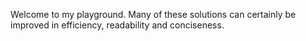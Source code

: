 Welcome to my playground. Many of these solutions can certainly be improved in efficiency, readability and conciseness.
